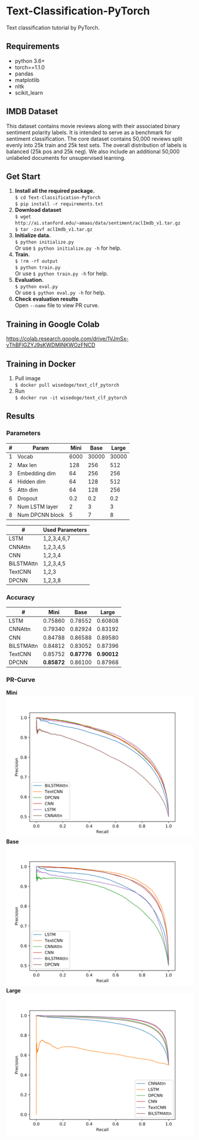 # Text-Classification-PyTorch
Text classification tutorial by PyTorch.
## Requirements
* python 3.6+
* torch==1.1.0
* pandas
* matplotlib
* nltk
* scikit_learn
## IMDB Dataset
This dataset contains movie reviews along with their associated binary
sentiment polarity labels. It is intended to serve as a benchmark for
sentiment classification. The core dataset contains 50,000 reviews split evenly into 25k train
and 25k test sets. The overall distribution of labels is balanced (25k
pos and 25k neg). We also include an additional 50,000 unlabeled
documents for unsupervised learning. 
## Get Start
1. **Install all the required package.**   
`$ cd Text-Classification-PyTorch`  
`$ pip install -r requirements.txt` 
2. **Download dataset**  
`$ wget http://ai.stanford.edu/~amaas/data/sentiment/aclImdb_v1.tar.gz`   
`$ tar -zxvf aclImdb_v1.tar.gz`  
3. **Initialize data.**  
`$ python initialize.py`  
Or use `$ python initialize.py -h` for help.  
4. **Train.**  
`$ !rm -rf output`  
`$ python train.py`  
Or use `$ python train.py -h` for help.  
5. **Evaluation.**  
`$ python eval.py`  
Or use `$ python eval.py -h` for help.  
6. **Check evaluation results**  
Open `--name` file to view PR curve.
## Training in Google Colab
https://colab.research.google.com/drive/1VJmSx-vThBFlGZYJ9sKWDMINKWOzFNCD
## Training in Docker
1. Pull image  
`$ docker pull wisedoge/text_clf_pytorch`
2. Run  
`$ docker run -it wisedoge/text_clf_pytorch`
## Results
### Parameters
| #    | Param           | Mini | Base  | Large |
| ---- | --------------- | ---- | ----- | ----- |
| 1    | Vocab           | 6000 | 30000 | 30000 |
| 2    | Max len         | 128  | 256   | 512   |
| 3    | Embedding dim   | 64   | 256   | 256   |
| 4    | Hidden dim      | 64   | 128   | 512   |
| 5    | Attn dim        | 64   | 128   | 256   |
| 6    | Dropout         | 0.2  | 0.2   | 0.2   |
| 7    | Num LSTM layer  | 2    | 3     | 3     |
| 8    | Num DPCNN block | 5    | 7     | 8     |

| #          | Used Parameters |
| ---------- | --------------- |
| LSTM       | 1,2,3,4,6,7     |
| CNNAttn    | 1,2,3,4,5       |
| CNN        | 1,2,3,4         |
| BiLSTMAttn | 1,2,3,4,5       |
| TextCNN    | 1,2,3           |
| DPCNN      | 1,2,3,8         |
### Accuracy
| #          | Mini        | Base        | Large       |
| ---------- | ----------- | ----------- | ----------- |
| LSTM       | 0.75860     | 0.78552     | 0.60808     |
| CNNAttn    | 0.79340     | 0.82924     | 0.83192     |
| CNN        | 0.84788     | 0.86588     | 0.89580     |
| BiLSTMAttn | 0.84812     | 0.83052     | 0.87396     |
| TextCNN    | 0.85752     | **0.87776** | **0.90012** |
| DPCNN      | **0.85872** | 0.86100     | 0.87968     |
### PR-Curve
**Mini**  
![](docs/mini.svg)  
**Base**  
![](docs/base.svg)  
**Large**  
![](docs/large.svg)  

